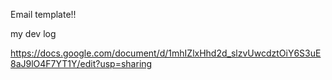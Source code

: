 Email template!!

my dev log

https://docs.google.com/document/d/1mhIZlxHhd2d_slzvUwcdztOiY6S3uE8aJ9lO4F7YT1Y/edit?usp=sharing
